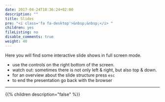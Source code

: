```yaml
---
date: 2017-04-24T18:36:24+02:00
description: ""
title: Slides
pre: "<i class='fa fa-desktop'>&nbsp;&nbsp;</i> "
children: yes
fileListing: no
disable_comments: true
weight: 40
---
```


Here you will find some interactive slide shows in full screen mode.

* use the controls on the right bottom of the screen.
* watch out: sometimes there is not only left & right, but also top & down.
* for an overview about the slide structure press `esc`
* to end the presentation go back with the browser

***

{{% children description="false" %}}
